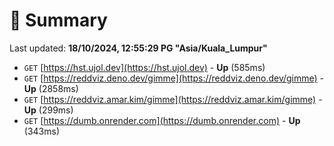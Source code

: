 # 📖 Summary
Last updated: **18/10/2024, 12:55:29 PG "Asia/Kuala_Lumpur"**

- `GET` [https://hst.ujol.dev](https://hst.ujol.dev) - **Up** (585ms)
- `GET` [https://reddviz.deno.dev/gimme](https://reddviz.deno.dev/gimme) - **Up** (2858ms)
- `GET` [https://reddviz.amar.kim/gimme](https://reddviz.amar.kim/gimme) - **Up** (299ms)
- `GET` [https://dumb.onrender.com](https://dumb.onrender.com) - **Up** (343ms)
